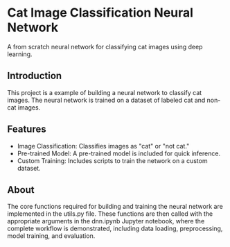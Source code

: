 # Cat Image Classification Neural Network

A from scratch neural network for classifying cat images using deep learning.

## Introduction

This project is a  example of building a neural network to classify cat images. The neural network is trained on a dataset of labeled cat and non-cat images.

## Features

- Image Classification: Classifies images as "cat" or "not cat."
- Pre-trained Model: A pre-trained model is included for quick inference.
- Custom Training: Includes scripts to train the network on a custom dataset.

## About

The core functions required for building and training the neural network are implemented in the utils.py file. These functions are then called with the appropriate arguments in the dnn.ipynb Jupyter notebook, where the complete workflow is demonstrated, including data loading, preprocessing, model training, and evaluation.